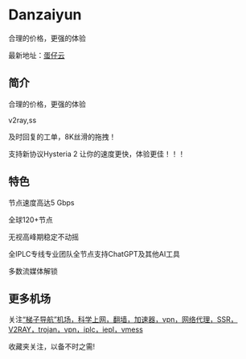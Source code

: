 # Danzaiyun
合理的价格，更强的体验

最新地址：[蛋仔云](https://uu.xn--9kq2f266n.space/#/register?code=D0FAz5AN)

## 简介

合理的价格，更强的体验

v2ray,ss

及时回复的工单，8K丝滑的拖拽！

支持新协议Hysteria 2 让你的速度更快，体验更佳！！！

## 特色

节点速度高达5 Gbps

全球120+节点

无视高峰期稳定不动摇

全IPLC专线专业团队全节点支持ChatGPT及其他AI工具

多数流媒体解锁

## 更多机场

关注[“梯子导航”机场，科学上网，翻墙，加速器，vpn，网络代理，SSR，V2RAY，trojan，vpn，iplc，iepl，vmess](https://tzdaohang.com/)

收藏夹关注，以备不时之需!
